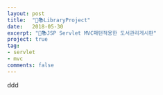 ```yaml
---
layout: post
title:  "📖📚LibraryProject"
date:   2018-05-30
excerpt: "📖📚JSP Servlet MVC패턴적용한 도서관리게시판"
project: true
tag:
- servlet
- mvc
comments: false
---
```

ddd
